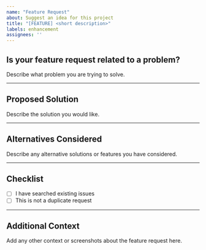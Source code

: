 ```yaml
---
name: "Feature Request"
about: Suggest an idea for this project
title: "[FEATURE] <short description>"
labels: enhancement
assignees: ''
---
```


## Is your feature request related to a problem?

Describe what problem you are trying to solve.

---

## Proposed Solution

Describe the solution you would like.

---

## Alternatives Considered

Describe any alternative solutions or features you have considered.

---

## Checklist

- [ ] I have searched existing issues
- [ ] This is not a duplicate request

---

## Additional Context

Add any other context or screenshots about the feature request here.